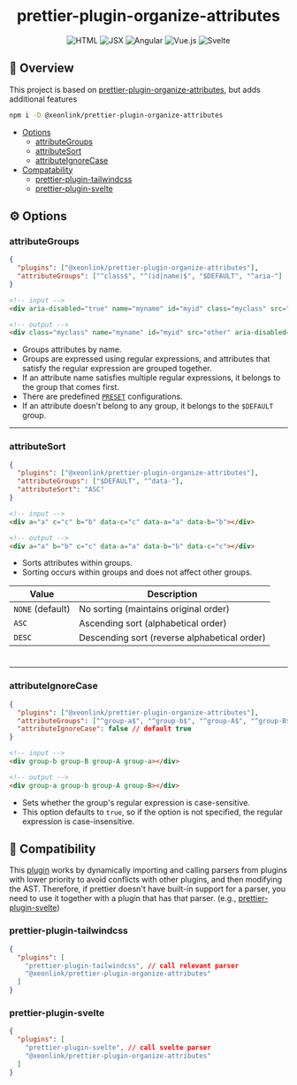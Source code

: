 <br/>

<div id="toc" align="center">
  <ul style="list-style: none">
    <summary>
      <h1>prettier-plugin-organize-attributes</h1>
    </summary>
  </ul>
</div>

<div align="center">
  <img src="https://img.shields.io/badge/HTML-E34F26?style=for-the-badge&logo=html5&logoColor=white" alt="HTML" />
  <img src="https://img.shields.io/badge/JSX-61DAFB?style=for-the-badge&logo=react&logoColor=black" alt="JSX" />
  <img src="https://img.shields.io/badge/Angular-DD0031?style=for-the-badge&logo=angular&logoColor=white" alt="Angular" />
  <img src="https://img.shields.io/badge/Vue.js-4FC08D?style=for-the-badge&logo=vue.js&logoColor=white" alt="Vue.js" />
  <img src="https://img.shields.io/badge/Svelte-FF3E00?style=for-the-badge&logo=svelte&logoColor=white" alt="Svelte" />
</div>

## 📖 Overview

This project is based on [prettier-plugin-organize-attributes](https://github.com/NiklasPor/prettier-plugin-organize-attributes), but adds additional features

```bash
npm i -D @xeonlink/prettier-plugin-organize-attributes
```

- [Options](#options)
  - [attributeGroups](#attributegroups)
  - [attributeSort](#attributesort)
  - [attributeIgnoreCase](#attributeignorecase)
- [Compatability](#compatibility)
  - [prettier-plugin-tailwindcss](#prettier-plugin-tailwindcss)
  - [prettier-plugin-svelte](#svelte)

## ⚙️ Options

### attributeGroups

```json
{
  "plugins": ["@xeonlink/prettier-plugin-organize-attributes"],
  "attributeGroups": ["^class$", "^(id|name)$", "$DEFAULT", "^aria-"]
}
```

```html
<!-- input -->
<div aria-disabled="true" name="myname" id="myid" class="myclass" src="other"></div>

<!-- output -->
<div class="myclass" name="myname" id="myid" src="other" aria-disabled="true"></div>
```

- Groups attributes by name.
- Groups are expressed using regular expressions, and attributes that satisfy the regular expression are grouped together.
- If an attribute name satisfies multiple regular expressions, it belongs to the group that comes first.
- There are predefined [`PRESET`](../src/presets.ts) configurations.
- If an attribute doesn't belong to any group, it belongs to the `$DEFAULT` group.

---

### attributeSort

```json
{
  "plugins": ["@xeonlink/prettier-plugin-organize-attributes"],
  "attributeGroups": ["$DEFAULT", "^data-"],
  "attributeSort": "ASC"
}
```

```html
<!-- input -->
<div a="a" c="c" b="b" data-c="c" data-a="a" data-b="b"></div>

<!-- output -->
<div a="a" b="b" c="c" data-a="a" data-b="b" data-c="c"></div>
```

- Sorts attributes within groups.
- Sorting occurs within groups and does not affect other groups.

| Value            | Description                                  |
| ---------------- | -------------------------------------------- |
| `NONE` (default) | No sorting (maintains original order)        |
| `ASC`            | Ascending sort (alphabetical order)          |
| `DESC`           | Descending sort (reverse alphabetical order) |

<div style="height: 8px"></div>

---

### attributeIgnoreCase

```json
{
  "plugins": ["@xeonlink/prettier-plugin-organize-attributes"],
  "attributeGroups": ["^group-a$", "^group-b$", "^group-A$", "^group-B$"],
  "attributeIgnoreCase": false // default true
}
```

```html
<!-- input -->
<div group-b group-B group-A group-a></div>

<!-- output -->
<div group-a group-b group-A group-B></div>
```

- Sets whether the group's regular expression is case-sensitive.
- This option defaults to `true`, so if the option is not specified, the regular expression is case-insensitive.

## 🔗 Compatibility

This [plugin](#overview) works by dynamically importing and calling parsers from plugins with lower priority to avoid conflicts with other plugins, and then modifying the AST. Therefore, if prettier doesn't have built-in support for a parser, you need to use it together with a plugin that has that parser. (e.g., [prettier-plugin-svelte](#svelte))

### prettier-plugin-tailwindcss

<!-- prettier-ignore -->
```json
{
  "plugins": [
    "prettier-plugin-tailwindcss", // call relevant parser
    "@xeonlink/prettier-plugin-organize-attributes"
  ]
}
```

### prettier-plugin-svelte

<!-- prettier-ignore -->
```json
{
  "plugins": [
    "prettier-plugin-svelte", // call svelte parser
    "@xeonlink/prettier-plugin-organize-attributes"
  ]
}
```
